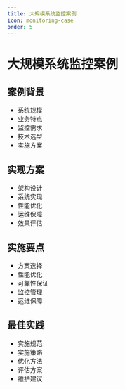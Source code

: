 ```yaml
---
title: 大规模系统监控案例
icon: monitoring-case
order: 5
---
```


# 大规模系统监控案例

## 案例背景
- 系统规模
- 业务特点
- 监控需求
- 技术选型
- 实施方案

## 实现方案
- 架构设计
- 系统实现
- 性能优化
- 运维保障
- 效果评估

## 实施要点
- 方案选择
- 性能优化
- 可靠性保证
- 监控管理
- 运维保障

## 最佳实践
- 实施规范
- 实施策略
- 优化方法
- 评估方案
- 维护建议
